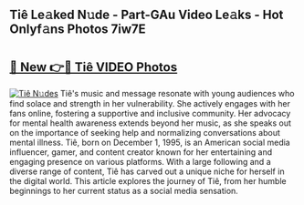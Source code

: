 ## Tiê Le𝚊ked N𝚞de - Part-GAu Video Le𝚊ks - Hot Onlyf𝚊ns Photos 7iw7E

# <h2><a href="http://ab42865.deff.icu/?id=Ti%c3%aa">🔗 New 👉🔴 Tiê VIDEO Photos</a></h2>

[![Tiê N𝚞des](https://i.imgur.com/rIISA9y.gif)](http://ab42865.deff.icu/?id=Ti%c3%aa)
Tiê's music and message resonate with young audiences who find solace and strength in her vulnerability. She actively engages with her fans online, fostering a supportive and inclusive community. Her advocacy for mental health awareness extends beyond her music, as she speaks out on the importance of seeking help and normalizing conversations about mental illness. Tiê, born on December 1, 1995, is an American social media influencer, gamer, and content creator known for her entertaining and engaging presence on various platforms. With a large following and a diverse range of content, Tiê has carved out a unique niche for herself in the digital world. This article explores the journey of Tiê, from her humble beginnings to her current status as a social media sensation.
